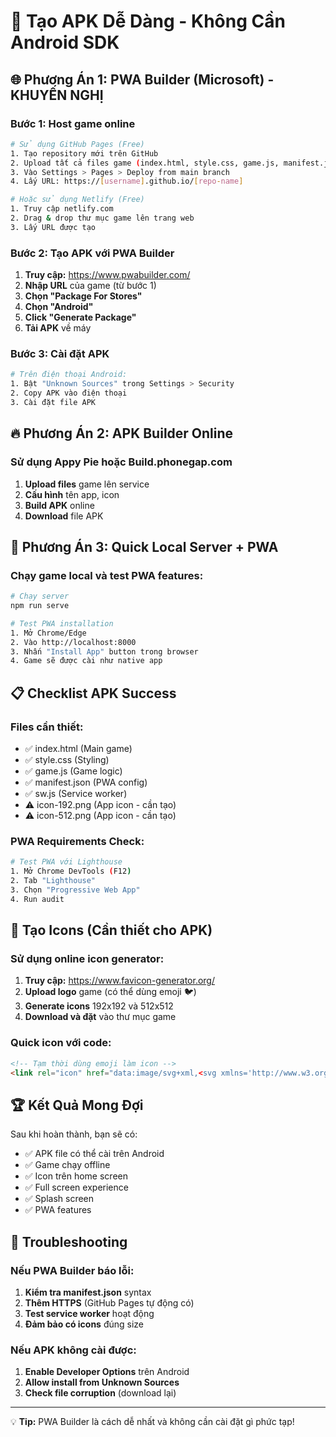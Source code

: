# 📱 Tạo APK Dễ Dàng - Không Cần Android SDK

## 🌐 Phương Án 1: PWA Builder (Microsoft) - KHUYẾN NGHỊ

### Bước 1: Host game online
```bash
# Sử dụng GitHub Pages (Free)
1. Tạo repository mới trên GitHub
2. Upload tất cả files game (index.html, style.css, game.js, manifest.json, sw.js)
3. Vào Settings > Pages > Deploy from main branch
4. Lấy URL: https://[username].github.io/[repo-name]

# Hoặc sử dụng Netlify (Free)
1. Truy cập netlify.com
2. Drag & drop thư mục game lên trang web
3. Lấy URL được tạo
```

### Bước 2: Tạo APK với PWA Builder
1. **Truy cập:** https://www.pwabuilder.com/
2. **Nhập URL** của game (từ bước 1)
3. **Chọn "Package For Stores"**
4. **Chọn "Android"**
5. **Click "Generate Package"**
6. **Tải APK** về máy

### Bước 3: Cài đặt APK
```bash
# Trên điện thoại Android:
1. Bật "Unknown Sources" trong Settings > Security
2. Copy APK vào điện thoại
3. Cài đặt file APK
```

## 🔥 Phương Án 2: APK Builder Online

### Sử dụng Appy Pie hoặc Build.phonegap.com
1. **Upload files** game lên service
2. **Cấu hình** tên app, icon
3. **Build APK** online
4. **Download** file APK

## 🚀 Phương Án 3: Quick Local Server + PWA

### Chạy game local và test PWA features:
```bash
# Chạy server
npm run serve

# Test PWA installation
1. Mở Chrome/Edge
2. Vào http://localhost:8000
3. Nhấn "Install App" button trong browser
4. Game sẽ được cài như native app
```

## 📋 Checklist APK Success

### Files cần thiết:
- ✅ index.html (Main game)
- ✅ style.css (Styling)
- ✅ game.js (Game logic)
- ✅ manifest.json (PWA config)
- ✅ sw.js (Service worker)
- ⚠️ icon-192.png (App icon - cần tạo)
- ⚠️ icon-512.png (App icon - cần tạo)

### PWA Requirements Check:
```bash
# Test PWA với Lighthouse
1. Mở Chrome DevTools (F12)
2. Tab "Lighthouse"
3. Chọn "Progressive Web App"
4. Run audit
```

## 🎨 Tạo Icons (Cần thiết cho APK)

### Sử dụng online icon generator:
1. **Truy cập:** https://www.favicon-generator.org/
2. **Upload logo** game (có thể dùng emoji 🐦)
3. **Generate icons** 192x192 và 512x512
4. **Download và đặt** vào thư mục game

### Quick icon với code:
```html
<!-- Tạm thời dùng emoji làm icon -->
<link rel="icon" href="data:image/svg+xml,<svg xmlns='http://www.w3.org/2000/svg'><text y='32' font-size='32'>🐦</text></svg>">
```

## 🏆 Kết Quả Mong Đợi

Sau khi hoàn thành, bạn sẽ có:
- ✅ APK file có thể cài trên Android
- ✅ Game chạy offline
- ✅ Icon trên home screen
- ✅ Full screen experience
- ✅ Splash screen
- ✅ PWA features

## 🔧 Troubleshooting

### Nếu PWA Builder báo lỗi:
1. **Kiểm tra manifest.json** syntax
2. **Thêm HTTPS** (GitHub Pages tự động có)
3. **Test service worker** hoạt động
4. **Đảm bảo có icons** đúng size

### Nếu APK không cài được:
1. **Enable Developer Options** trên Android
2. **Allow install from Unknown Sources**
3. **Check file corruption** (download lại)

---

💡 **Tip:** PWA Builder là cách dễ nhất và không cần cài đặt gì phức tạp! 